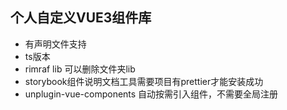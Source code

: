 ## 个人自定义VUE3组件库

* 有声明文件支持
* ts版本
* rimraf lib 可以删除文件夹lib
* storybook组件说明文档工具需要项目有prettier才能安装成功
* unplugin-vue-components 自动按需引入组件，不需要全局注册
